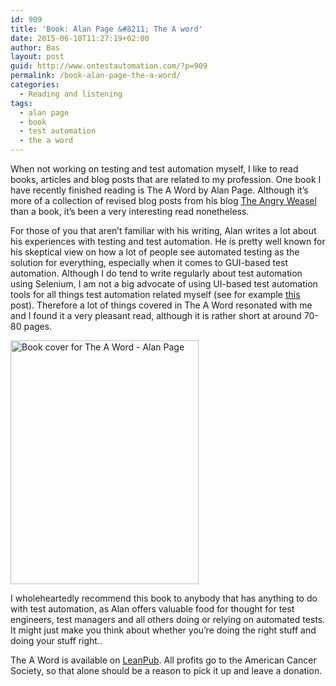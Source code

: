 ```yaml
---
id: 909
title: 'Book: Alan Page &#8211; The A word'
date: 2015-06-10T11:27:19+02:00
author: Bas
layout: post
guid: http://www.ontestautomation.com/?p=909
permalink: /book-alan-page-the-a-word/
categories:
  - Reading and listening
tags:
  - alan page
  - book
  - test automation
  - the a word
---
```

When not working on testing and test automation myself, I like to read books, articles and blog posts that are related to my profession. One book I have recently finished reading is The A Word by Alan Page. Although it&#8217;s more of a collection of revised blog posts from his blog <a href="http://angryweasel.com/blog/" target="_blank">The Angry Weasel</a> than a book, it&#8217;s been a very interesting read nonetheless.

For those of you that aren&#8217;t familiar with his writing, Alan writes a lot about his experiences with testing and test automation. He is pretty well known for his skeptical view on how a lot of people see automated testing as the solution for everything, especially when it comes to GUI-based test automation. Although I do tend to write regularly about test automation using Selenium, I am not a big advocate of using UI-based test automation tools for all things test automation related myself (see for example <a href="http://www.ontestautomation.com/best-practice-use-ui-driven-automated-testing-only-when-necessary/" target="_blank">this</a> post). Therefore a lot of things covered in The A Word resonated with me and I found it a very pleasant read, although it is rather short at around 70-80 pages.

[<img src="http://www.ontestautomation.com/wp-content/uploads/2015/06/the_a_word_-_alan_page.png" alt="Book cover for The A Word - Alan Page" width="301" height="390" class="aligncenter size-full wp-image-910" srcset="https://www.ontestautomation.com/wp-content/uploads/2015/06/the_a_word_-_alan_page.png 301w, https://www.ontestautomation.com/wp-content/uploads/2015/06/the_a_word_-_alan_page-232x300.png 232w" sizes="(max-width: 301px) 100vw, 301px" />](http://www.ontestautomation.com/wp-content/uploads/2015/06/the_a_word_-_alan_page.png)

I wholeheartedly recommend this book to anybody that has anything to do with test automation, as Alan offers valuable food for thought for test engineers, test managers and all others doing or relying on automated tests. It might just make you think about whether you&#8217;re doing the right stuff and doing your stuff right..

The A Word is available on <a href="https://leanpub.com/TheAWord" target="_blank">LeanPub</a>. All profits go to the American Cancer Society, so that alone should be a reason to pick it up and leave a donation.